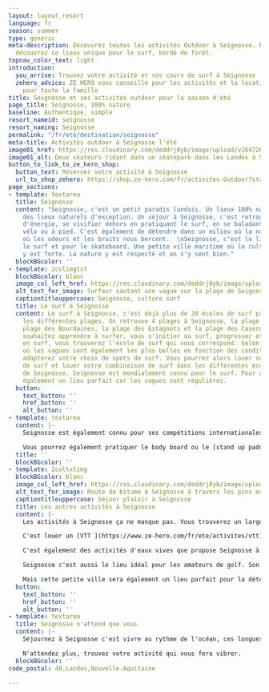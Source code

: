 ```yaml
---
layout: layout_resort
language: fr
season: summer
type: generic
meta-description: Découvrez toutes les activités Outdoor à Seignosse. Prêt de Hossegor,
  découvrez ce lieux unique pour le surf, bordé de forêt.
topnav_color_text: light
introduction:
  you_arrive: Trouvez votre activité et vos cours de surf à Seignosse
  zehero_advice: ZE HERO vous conseille pour les activités et la location des équipements
    pour toute la famille
title: Seignosse et ses activités outdoor pour la saison d'été
page_title: Seignosse, 100% nature
baseline: Authentique, simple
resort_nameid: seignosse
resort_naming: Seignosse
permalink: "/fr/ete/destination/seignosse"
meta-title: Activités outdoor à Seignosse l'été
image01_href: https://res.cloudinary.com/deddrj0yb/image/upload/v1647264196/website/resorts/Seignosse/jeffrey-brandjes-v4E9ObZ8Bno-unsplash_1.jpg
image01_alt: Deux skateurs ridant dans un skatepark dans les Landes à Seignosse
button_to_link_to_ze_hero_shop:
  button_text: Réserver votre activité à Seignosse
  url_to_shop_zehero: https://shop.ze-hero.com/fr/activites-Outdoor?station=Seignosse&calessonstype=all&catypegenderlistsummer=all&calessonsactivitytype=Surf&start-date=
page_sections:
- template: textarea
  title: Seignosse
  content: "Seignosse, c'est un petit paradis landais. Un lieux 100% nature qui offre
    des lieux naturels d'exception. Un séjour à Seignosse, c'est retrouver un maximum
    d'énergie, se vivifier dehors en pratiquant le surf, en se baladant en forêt à
    vélo ou à pied. C'est également de détendre dans un milieu où la nature est préservé,
    où les odeurs et les bruits nous bercent.  \nSeignosse, c'est le lieux idéal pour
    le surf et pour le skateboard. Une petite ville maritime où la culture de la glisse
    y est forte. La nature y est respecté et on s'y sent bien."
  blockBGcolor: ''
- template: 2colimgtxt
  blockBGcolor: blanc
  image_col_left_href: https://res.cloudinary.com/deddrj0yb/image/upload/v1647264217/website/resorts/Seignosse/tom-wolff-XYCIp21GBQQ-unsplash.jpg
  alt_text_for_image: Surfeur sautant une vague sur la plage de Seignosse
  captiontitleuppercase: Seignosse, culture surf
  title: Le surf à Seignosse
  content: Le surf à Seignosse, c'est déjà plus de 20 écoles de surf présentent sur
    les différentes plages. On retrouve 4 plages à Seignosse, la plage du Penon, la
    plage des Bourdaines, la plage des Estagnots et la plage des Casernes. Si vous
    souhaitez apprendre à surfer, vous s'initier au surf, progresser et vous perfectionner
    en surf, vous trouverez l'école de surf qui vous correspond. Selon votre situation,
    où les vagues sont également les plus belles en fonction des conditions, vous
    adapterez votre choix de spots de surf. Vous pourrez alors louer votre planche
    de surf et louer votre combinaison de surf dans les différentes écoles de surf
    de Seignosse. Seignosse est mondialement connu pour le surf. Pour apprendre c'est
    également un lieu parfait car les vagues sont régulières.
  button:
    text_button: ''
    href_button: ''
    alt_button: ''
- template: textarea
  content: |-
    Seignosse est également connu pour ses compétitions internationales avec [Hossegor ](https://www.ze-hero.com/fr/ete/destination/hossegor)de surf. Vous trouverez ici les meilleurs spots de beach break. Vous trouverez toujours une école près de vous, d'un shop qui vous louera une planche ou autre. Que ce soit pour des cours collectifs, des cours privé ou des stages, chacun trouvera son bonheur.

    Vous pourrez également pratiquer le body board ou le [stand up paddle](https://www.ze-hero.com/fr/ete/activites/paddle).
  title: ''
  blockBGcolor: ''
- template: 2coltxtimg
  blockBGcolor: blanc
  image_col_left_href: https://res.cloudinary.com/deddrj0yb/image/upload/v1647264212/website/resorts/Seignosse/joackim-weiler-Fgu1YhXEY-E-unsplash_1.jpg
  alt_text_for_image: Route de bitume à Seignosse à travers les pins maritimes
  captiontitleuppercase: Séjour plaisir à Seignosse
  title: Les autres activités à Seignosse
  content: |-
    Les activités à Seignosse ça ne manque pas. Vous trouverez un large choix de différentes activités outdoor. Seignosse c'est plusieurs skateparks magnifiques où vous pourrez pratiquer le skate pour le plaisir ou alors prendre des cours avec une école de skate.

    C'est louer un [VTT ](https://www.ze-hero.com/fr/ete/activites/vtt)ou un [vélo de route](https://www.ze-hero.com/fr/ete/activites/velo-de-route) et partir rouler sur les pistes cyclables ou les pistes forestières. C'est découvrir ces lieux au charme landais, entre les pins et les dunes de sable.

    C'est également des activités d'eaux vives que propose Seignosse à quelques kilomètres d'elle. Vous trouverez du rafting, du [canyoning](https://www.ze-hero.com/fr/ete/activites/canyoning), de [canoë-kayak](https://www.ze-hero.com/fr/ete/activites/kayak) ainsi que de l'escalade.

    Seignosse c'est aussi le lieu idéal pour les amateurs de golf. Son parcours rentre dans le top 10 des golfs en France. De quoi ravir les amateurs de swing.

    Mais cette petite ville sera également un lieu parfait pour la détente et le [yoga ](https://www.ze-hero.com/fr/ete/activite/yoga)sur la plage devant un coucher de soleil. Respirez profondément l'air marrant et méditer afin de vivre uniquement le moment présent.
  button:
    text_button: ''
    href_button: ''
    alt_button: ''
- template: textarea
  title: Seignosse n'attend que vous
  content: |-
    Séjournez à Seignosse c'est vivre au rythme de l'océan, ces longues journées de soleil. C'est apprendre et ressentir la culture surf au sein d'un environnement respecté et protégé.

    N'attendez plus, trouvez votre activité qui vous fera vibrer.
  blockBGcolor: ''
code_postal: 40,Landes,Nouvelle-Aquitaine

---
```

